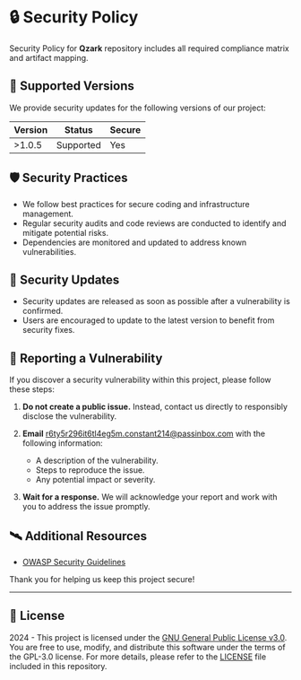# 🔒 Security Policy

Security Policy for **Qzark** repository includes all required compliance matrix and artifact mapping.

## 🧮 Supported Versions

We provide security updates for the following versions of our project:

| Version | Status    | Secure |
| ------- | --------- | ------ |
| >1.0.5  | Supported | Yes    |

## 🛡️ Security Practices

- We follow best practices for secure coding and infrastructure management.
- Regular security audits and code reviews are conducted to identify and mitigate potential risks.
- Dependencies are monitored and updated to address known vulnerabilities.

## 📲 Security Updates

- Security updates are released as soon as possible after a vulnerability is confirmed.
- Users are encouraged to update to the latest version to benefit from security fixes.

## 🚨 Reporting a Vulnerability

If you discover a security vulnerability within this project, please follow these steps:

1. **Do not create a public issue.** Instead, contact us directly to responsibly disclose the vulnerability.

2. **Email** [r6ty5r296it6tl4eg5m.constant214@passinbox.com](mailto:r6ty5r296it6tl4eg5m.constant214@passinbox.com) with the following information:

   - A description of the vulnerability.
   - Steps to reproduce the issue.
   - Any potential impact or severity.

3. **Wait for a response.** We will acknowledge your report and work with you to address the issue promptly.

## 🛰️ Additional Resources

- [OWASP Security Guidelines](https://owasp.org/)

Thank you for helping us keep this project secure!

---

## 📜 License

2024 - This project is licensed under the [GNU General Public License v3.0](https://www.gnu.org/licenses/gpl-3.0.en.html). You are free to use, modify, and distribute this software under the terms of the GPL-3.0 license. For more details, please refer to the [LICENSE](LICENSE) file included in this repository.
